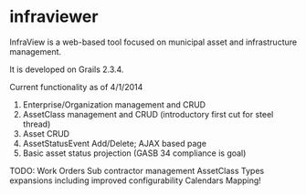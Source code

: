 infraviewer
===========

InfraView is a web-based tool focused on municipal asset and infrastructure management.

It is developed on Grails 2.3.4.

Current functionality as of 4/1/2014

1) Enterprise/Organization management and CRUD
2) AssetClass management and CRUD (introductory first cut for steel thread)
3) Asset CRUD
4) AssetStatusEvent Add/Delete; AJAX based page
5) Basic asset status projection (GASB 34 compliance is goal)

TODO:
Work Orders 
Sub contractor management
AssetClass Types expansions including improved configurability
Calendars
Mapping!

